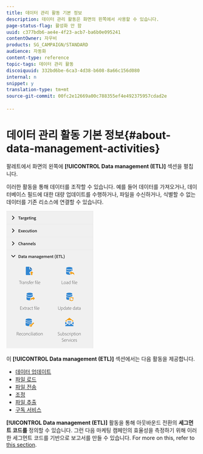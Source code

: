 ```yaml
---
title: 데이터 관리 활동 기본 정보
description: 데이터 관리 활동은 화면의 왼쪽에서 사용할 수 있습니다.
page-status-flag: 활성화 안 함
uuid: c377bdb6-ae4e-4f23-acb7-ba6b0e095241
contentOwner: 자우비
products: SG_CAMPAIGN/STANDARD
audience: 자동화
content-type: reference
topic-tags: 데이터 관리 활동
discoiquuid: 332bd6be-6ca3-4d38-b608-8a66c156d080
internal: n
snippet: y
translation-type: tm+mt
source-git-commit: 00fc2e12669a00c788355ef4e492375957cdad2e

---
```



# 데이터 관리 활동 기본 정보{#about-data-management-activities}

팔레트에서 화면의 왼쪽에 **[!UICONTROL Data management (ETL)]** 섹션을 펼칩니다.

이러한 활동을 통해 데이터를 조작할 수 있습니다. 예를 들어 데이터를 가져오거나, 데이터베이스 필드에 대한 대량 업데이트를 수행하거나, 파일을 수신하거나, 식별할 수 없는 데이터를 기존 리소스에 연결할 수 있습니다.

![](assets/wkf_etl_activities.png)

이 **[!UICONTROL Data management (ETL)]** 섹션에서는 다음 활동을 제공합니다.

* [데이터 업데이트](../../automating/using/update-data.md)
* [파일 로드](../../automating/using/load-file.md)
* [파일 전송](../../automating/using/transfer-file.md)
* [조정](../../automating/using/reconciliation.md)
* [파일 추출](../../automating/using/extract-file.md)
* [구독 서비스](../../automating/using/subscription-services.md)

**[!UICONTROL Data management (ETL)]** 활동을 통해 아웃바운드 전환의 **세그먼트 코드를** 정의할 수 있습니다. 그런 다음 마케팅 캠페인의 효율성을 측정하기 위해 이러한 세그먼트 코드를 기반으로 보고서를 만들 수 있습니다. For more on this, refer to [this section](../../reporting/using/creating-a-report-workflow-segment.md).
